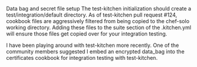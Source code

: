Data bag and secret file setup
The test-kitchen initialization should create a test/integration/default directory. As of test-kitchen pull request #124, cookbook files are aggressively filtered from being copied to the chef-solo working directory. Adding these files to the suite section of the .kitchen.yml will ensure those files get copied over for your integration testing.

I have been playing around with test-kitchen more recently. One of the community members suggested I embed an encrypted data_bag into the certificates cookbook for integration testing with test-kitchen.
